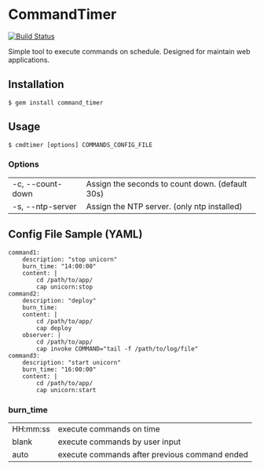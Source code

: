 # CommandTimer

[![Build Status](https://travis-ci.org/cctiger36/command_timer.png?branch=master)](https://travis-ci.org/cctiger36/command_timer)

Simple tool to execute commands on schedule. Designed for maintain web applications.

## Installation

    $ gem install command_timer

## Usage

    $ cmdtimer [options] COMMANDS_CONFIG_FILE

### Options

<table>
  <tr><td>-c, --count-down</td><td>Assign the seconds to count down. (default 30s)</td></tr>
  <tr><td>-s, --ntp-server</td><td>Assign the NTP server. (only ntp installed)</td></tr>
</table>

## Config File Sample (YAML)

    command1:
        description: "stop unicorn"
		burn_time: "14:00:00"
		content: |
			cd /path/to/app/
			cap unicorn:stop
	command2:
		description: "deploy"
		burn_time:
		content: |
			cd /path/to/app/
			cap deploy
		observer: |
			cd /path/to/app/
			cap invoke COMMAND="tail -f /path/to/log/file"
    command3:
        description: "start unicorn"
		burn_time: "16:00:00"
		content: |
			cd /path/to/app/
			cap unicorn:start

### burn_time

<table>
  <tr><td>HH:mm:ss</td><td>execute commands on time</td></tr>
  <tr><td>blank</td><td>execute commands by user input</td></tr>
  <tr><td>auto</td><td>execute commands after previous command ended</td></tr>
</table>
